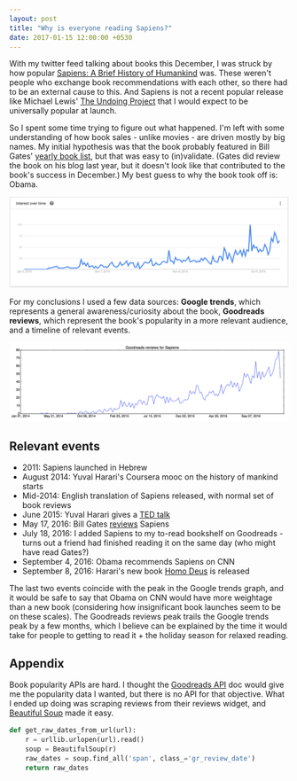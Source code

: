 ```yaml
---
layout: post
title: "Why is everyone reading Sapiens?"
date: 2017-01-15 12:00:00 +0530
---
```


With my twitter feed talking about books this December, I was struck by how popular [Sapiens: A Brief History of Humankind](https://www.goodreads.com/book/show/23692271-sapiens) was. These weren't people who exchange book recommendations with each other, so there had to be an external cause to this. And Sapiens is not a recent popular release like Michael Lewis' [The Undoing Project](https://www.goodreads.com/book/show/30334134-the-undoing-project) that I would expect to be universally popular at launch.

So I spent some time trying to figure out what happened. I'm left with some understanding of how book sales - unlike movies - are driven mostly by big names. My initial hypothesis was that the book probably featured in Bill Gates' [yearly book list](https://www.gatesnotes.com/About-Bill-Gates/Best-Books-2016), but that was easy to (in)validate. (Gates did review the book on his blog last year, but it doesn't look like that contributed to the book's success in December.) My best guess to why the book took off is: Obama.

![Google trends for "sapiens harari" from January 1, 2014](/assets/sapiens-harari-trends.png)

For my conclusions I used a few data sources: **Google trends**, which represents a general awareness/curiosity about the book, **Goodreads reviews**, which represent the book's popularity in a more relevant audience, and a timeline of relevant events.

![Goodreads reviews for Sapiens from January 1, 2014](/assets/sapiens-goodreads.png)

## Relevant events

- 2011: Sapiens launched in Hebrew
- August 2014: Yuval Harari's Coursera mooc on the history of mankind starts
- Mid-2014: English translation of Sapiens released, with normal set of book reviews
- June 2015: Yuval Harari gives a [TED talk](http://www.ted.com/talks/yuval_noah_harari_what_explains_the_rise_of_humans)
- May 17, 2016: Bill Gates [reviews](https://www.gatesnotes.com/Books/Sapiens-A-Brief-History-of-Humankind) Sapiens
- July 18, 2016: I added Sapiens to my to-read bookshelf on Goodreads - turns out a friend had finished reading it on the same day (who might have read Gates?)
- September 4, 2016: Obama recommends Sapiens on CNN
- September 8, 2016: Harari's new book [Homo Deus](https://en.wikipedia.org/wiki/Homo_Deus:_A_Brief_History_of_Tomorrow) is released

The last two events coincide with the peak in the Google trends graph, and it would be safe to say that Obama on CNN would have more weightage than a new book (considering how insignificant book launches seem to be on these scales). The Goodreads reviews peak trails the Google trends peak by a few months, which I believe can be explained by the time it would take for people to getting to read it + the holiday season for relaxed reading.

## Appendix

Book popularity APIs are hard. I thought the [Goodreads API](https://www.goodreads.com/api) doc would give me the popularity data I wanted, but there is no API for that objective. What I ended up doing was scraping reviews from their reviews widget, and [Beautiful Soup](https://www.crummy.com/software/BeautifulSoup/bs4/doc/) made it easy.

```python
def get_raw_dates_from_url(url):
    r = urllib.urlopen(url).read()
    soup = BeautifulSoup(r)
    raw_dates = soup.find_all('span', class_='gr_review_date')
    return raw_dates
```
